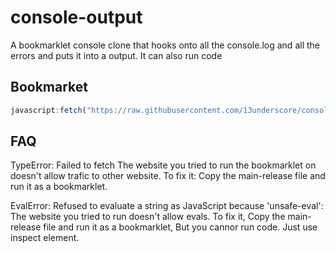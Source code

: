 # console-output
A bookmarklet console clone that hooks onto all the console.log and all the errors and puts it into a output. It can also run code

## Bookmarket
```javascript
javascript:fetch("https://raw.githubusercontent.com/13underscore/console-output/main/main-release.js").then(r => r.text()).then(r => eval(r)).catch(e => alert("Unable to retrive files from github, this may be because the current page is blocking access to github. Check the Faq page at: https://github.com/13underscore/console-output#faq or leave a issue at https://github.com/13underscore/console-output/issues. Error code: "+e))
```

## FAQ

TypeError: Failed to fetch
The website you tried to run the bookmarklet on doesn't allow trafic to other website. To fix it: Copy the main-release file and run it as a bookmarklet.

EvalError: Refused to evaluate a string as JavaScript because 'unsafe-eval': The website you tried to run doesn't allow evals. To fix it, Copy the main-release file and run it as a bookmarklet, But you cannor run code. Just use inspect element.
